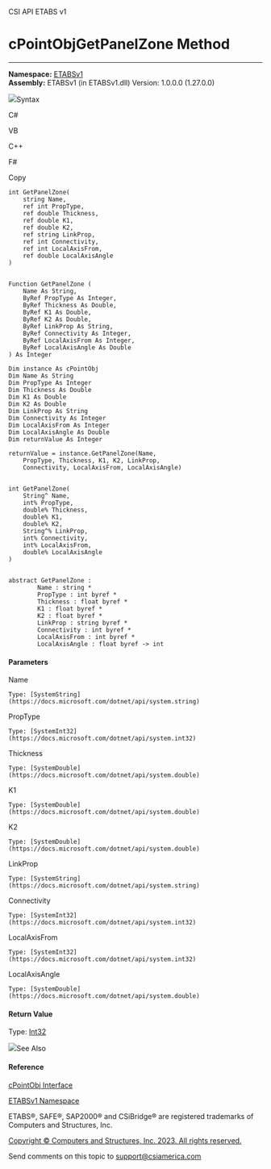 ﻿

CSI API ETABS v1

# cPointObjGetPanelZone Method  
  
---  
  
**Namespace:** [ETABSv1](2780f1b8-2033-5289-2298-1cdb2a7508d9.htm)  
**Assembly:** ETABSv1 (in ETABSv1.dll) Version: 1.0.0.0 (1.27.0.0)

![](../icons/SectionExpanded.png)Syntax

C#

VB

C++

F#

Copy

    
    
    int GetPanelZone(
    	string Name,
    	ref int PropType,
    	ref double Thickness,
    	ref double K1,
    	ref double K2,
    	ref string LinkProp,
    	ref int Connectivity,
    	ref int LocalAxisFrom,
    	ref double LocalAxisAngle
    )
    
    
    Function GetPanelZone ( 
    	Name As String,
    	ByRef PropType As Integer,
    	ByRef Thickness As Double,
    	ByRef K1 As Double,
    	ByRef K2 As Double,
    	ByRef LinkProp As String,
    	ByRef Connectivity As Integer,
    	ByRef LocalAxisFrom As Integer,
    	ByRef LocalAxisAngle As Double
    ) As Integer
    
    Dim instance As cPointObj
    Dim Name As String
    Dim PropType As Integer
    Dim Thickness As Double
    Dim K1 As Double
    Dim K2 As Double
    Dim LinkProp As String
    Dim Connectivity As Integer
    Dim LocalAxisFrom As Integer
    Dim LocalAxisAngle As Double
    Dim returnValue As Integer
    
    returnValue = instance.GetPanelZone(Name, 
    	PropType, Thickness, K1, K2, LinkProp, 
    	Connectivity, LocalAxisFrom, LocalAxisAngle)
    
    
    int GetPanelZone(
    	String^ Name, 
    	int% PropType, 
    	double% Thickness, 
    	double% K1, 
    	double% K2, 
    	String^% LinkProp, 
    	int% Connectivity, 
    	int% LocalAxisFrom, 
    	double% LocalAxisAngle
    )
    
    
    abstract GetPanelZone : 
            Name : string * 
            PropType : int byref * 
            Thickness : float byref * 
            K1 : float byref * 
            K2 : float byref * 
            LinkProp : string byref * 
            Connectivity : int byref * 
            LocalAxisFrom : int byref * 
            LocalAxisAngle : float byref -> int 
    

#### Parameters

Name

    Type: [SystemString](https://docs.microsoft.com/dotnet/api/system.string)  

PropType

    Type: [SystemInt32](https://docs.microsoft.com/dotnet/api/system.int32)  

Thickness

    Type: [SystemDouble](https://docs.microsoft.com/dotnet/api/system.double)  

K1

    Type: [SystemDouble](https://docs.microsoft.com/dotnet/api/system.double)  

K2

    Type: [SystemDouble](https://docs.microsoft.com/dotnet/api/system.double)  

LinkProp

    Type: [SystemString](https://docs.microsoft.com/dotnet/api/system.string)  

Connectivity

    Type: [SystemInt32](https://docs.microsoft.com/dotnet/api/system.int32)  

LocalAxisFrom

    Type: [SystemInt32](https://docs.microsoft.com/dotnet/api/system.int32)  

LocalAxisAngle

    Type: [SystemDouble](https://docs.microsoft.com/dotnet/api/system.double)  

#### Return Value

Type: [Int32](https://docs.microsoft.com/dotnet/api/system.int32)

![](../icons/SectionExpanded.png)See Also

#### Reference

[cPointObj Interface](07661691-ffa8-f77b-7580-1973c7be1978.htm)

[ETABSv1 Namespace](2780f1b8-2033-5289-2298-1cdb2a7508d9.htm)

ETABS®, SAFE®, SAP2000® and CSiBridge® are registered trademarks of Computers
and Structures, Inc.  

[Copyright © Computers and Structures, Inc. 2023. All rights
reserved.](http://www.csiamerica.com)

Send comments on this topic to
[support@csiamerica.com](mailto:support%40csiamerica.com?Subject=CSI%20API%20ETABS%20v1)

